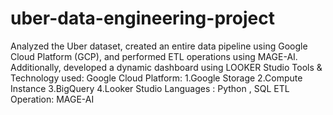 # uber-data-engineering-project
Analyzed the Uber dataset, created an entire data pipeline using Google Cloud Platform (GCP), and performed ETL operations using MAGE-AI. Additionally,  developed a dynamic dashboard using LOOKER Studio
Tools & Technology used:
Google Cloud Platform:
1.Google Storage
2.Compute Instance
3.BigQuery
4.Looker Studio
Languages : Python , SQL
ETL Operation: MAGE-AI
 
